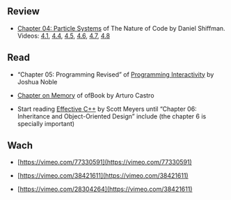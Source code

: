 
## Review 

* [Chapter 04: Particle Systems](http://natureofcode.com/book/chapter-4-particle-systems/) of The Nature of Code by Daniel Shiffman. Videos: [4.1](https://vimeo.com/channels/natureofcode/60027382), [4.4](https://vimeo.com/channels/natureofcode/60027380), [4.5](https://vimeo.com/channels/natureofcode/60187927), [4.6](https://vimeo.com/channels/natureofcode/60187929), [4.7](https://vimeo.com/channels/natureofcode/60187931), [4.8](https://vimeo.com/channels/natureofcode/60187932)

## Read

* “Chapter 05: Programming Revised” of [Programming Interactivity](http://phylab.fudan.edu.cn/lib/exe/fetch.php?media=yuandi:arduino:programming_interactivity.pdf) by Joshua Noble

* [Chapter on Memory](https://github.com/openframeworks/ofBook/blob/master/chapters/memory/chapter.md) of ofBook by Arturo Castro 

* Start reading [Effective C++](http://ptgmedia.pearsoncmg.com/images/9780321334879/samplepages/0321334876.pdf) by Scott Meyers until “Chapter 06: Inheritance and Object-Oriented Design” include (the chapter 6 is specially important)


## Wach

* [https://vimeo.com/77330591](https://vimeo.com/77330591)

* [https://vimeo.com/38421611](https://vimeo.com/38421611)

* [https://vimeo.com/28304264](https://vimeo.com/38421611)

